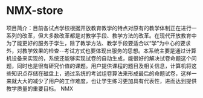 # NMX-store
项目简介：目前各试点学校根据开放教育教学的特点对原有的教学体制正在进行一系列的改革，但大多数改革都是对教学手段、教学方法的改革。在现代开放教育中为了能更好的服务于学生，除了教学方法、教学手段要适合以“学”为中心的要求外，对教学效果的检查--考试方式也要体现出服务的思想。本系统主要是通过计算机设备来实现的，系统还能够实现试卷的自动生成，能很好的解决试卷命题这个问题，同时也是很有研究价值的课题。用户提供课程的题目及相关信息，计算机将这些知识点存储在磁盘上，通过系统的考试组卷算法来形成最后的命题试卷，这样一来就大大的减少了用户的工作难度，也让学生练习更加具有代表性，进而达到提供教学质量的重要目标。
NMX